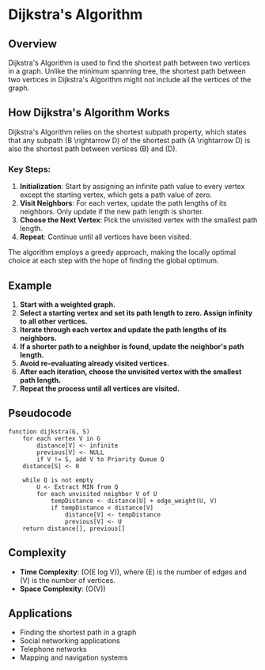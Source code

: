 # Dijkstra's Algorithm

## Overview

Dijkstra's Algorithm is used to find the shortest path between two vertices in a graph. Unlike the minimum spanning tree, the shortest path between two vertices in Dijkstra's Algorithm might not include all the vertices of the graph.

## How Dijkstra's Algorithm Works

Dijkstra's Algorithm relies on the shortest subpath property, which states that any subpath \(B \rightarrow D\) of the shortest path \(A \rightarrow D\) is also the shortest path between vertices \(B\) and \(D\). 

### Key Steps:

1. **Initialization**: Start by assigning an infinite path value to every vertex except the starting vertex, which gets a path value of zero.
2. **Visit Neighbors**: For each vertex, update the path lengths of its neighbors. Only update if the new path length is shorter.
3. **Choose the Next Vertex**: Pick the unvisited vertex with the smallest path length.
4. **Repeat**: Continue until all vertices have been visited.

The algorithm employs a greedy approach, making the locally optimal choice at each step with the hope of finding the global optimum.

## Example

1. **Start with a weighted graph.**
2. **Select a starting vertex and set its path length to zero. Assign infinity to all other vertices.**
3. **Iterate through each vertex and update the path lengths of its neighbors.**
4. **If a shorter path to a neighbor is found, update the neighbor's path length.**
5. **Avoid re-evaluating already visited vertices.**
6. **After each iteration, choose the unvisited vertex with the smallest path length.**
7. **Repeat the process until all vertices are visited.**

## Pseudocode

```plaintext
function dijkstra(G, S)
    for each vertex V in G
        distance[V] <- infinite
        previous[V] <- NULL
        if V != S, add V to Priority Queue Q
    distance[S] <- 0
    
    while Q is not empty
        U <- Extract MIN from Q
        for each unvisited neighbor V of U
            tempDistance <- distance[U] + edge_weight(U, V)
            if tempDistance < distance[V]
                distance[V] <- tempDistance
                previous[V] <- U
    return distance[], previous[]
```

## Complexity

- **Time Complexity**: \(O(E log V)\), where \(E\) is the number of edges and \(V\) is the number of vertices.
- **Space Complexity**: \(O(V)\)

## Applications

- Finding the shortest path in a graph
- Social networking applications
- Telephone networks
- Mapping and navigation systems
